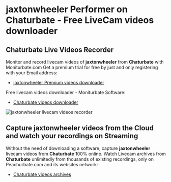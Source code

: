 # jaxtonwheeler Performer on Chaturbate - Free LiveCam videos downloader

## Chaturbate Live Videos Recorder

Monitor and record livecam videos of **jaxtonwheeler** from **Chaturbate** with Moniturbate.com
Get a premium trial for free by just and only registering with your Email address:
* [jaxtonwheeler Premium videos downloader](https://moniturbate.com/request-demo-licence-key.html)

Free livecam videos downloader - Moniturbate Software:
* [Chaturbate videos downloader](https://moniturbate.com/moniturbate-download-software.html)

![jaxtonwheeler livecam videos recorder](https://peachurnet.com/templates/moniturbate-software.png)


## Capture jaxtonwheeler videos from the Cloud and watch your recordings on Streaming

Without the need of downloading a software, capture **jaxtonwheeler** livecam videos from **Chaturbate** 100% online.
Watch Livecam archives from **Chaturbate** unlimitedly from thousands of existing recordings, only on Peachurbate.com and its websites network:
* [Chaturbate videos archives](https://peachurnet.com/)